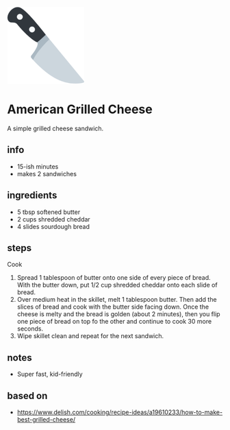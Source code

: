 ![ alt text for screen readers](test-image.png)


# American Grilled Cheese

A simple grilled cheese sandwich.

## info

* 15-ish minutes
* makes 2 sandwiches

## ingredients

* 5 tbsp softened butter
* 2 cups shredded cheddar
* 4 slides sourdough bread

## steps

Cook

1. Spread 1 tablespoon of butter onto one side of every piece of bread. With the butter down, put 1/2 cup shredded cheddar onto each slide of bread.
2. Over medium heat in the skillet, melt 1 tablespoon butter. Then add the slices of bread and cook with the butter side facing down. Once the cheese is melty and the bread is golden (about 2 minutes), then you flip one piece of bread on top fo the other and continue to cook 30 more seconds.
3. Wipe skillet clean and repeat for the next sandwich.

## notes

* Super fast, kid-friendly

## based on

* https://www.delish.com/cooking/recipe-ideas/a19610233/how-to-make-best-grilled-cheese/
